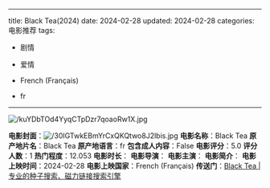 
---
title: Black Tea(2024)
date: 2024-02-28
updated: 2024-02-28
categories: 电影推荐
tags:

- 剧情
- 爱情

- French (Français)
- fr
---

<img src="https://image.tmdb.org/t/p/original/kuYDbTOd4YyqCTpDzr7qoaoRw1X.jpg" alt="/kuYDbTOd4YyqCTpDzr7qoaoRw1X.jpg" title="/kuYDbTOd4YyqCTpDzr7qoaoRw1X.jpg">

**电影封面**：<img src="https://image.tmdb.org/t/p/w200/30IGTwkEBmYrCxQKQtwo8J2lbis.jpg" alt="/30IGTwkEBmYrCxQKQtwo8J2lbis.jpg" title="/30IGTwkEBmYrCxQKQtwo8J2lbis.jpg">
**电影名称**：Black Tea
**原产地片名**：Black Tea
**原产地语言**：fr
**包含成人内容**：False
**电影评分**：5.0
**评分人数**：1
**热门程度**：12.053
**电影时长**：
**电影导演**：
**电影主演**：
**电影简介**：
**电影上映时间**：2024-02-28
**电影上映国家**：French (Français)
**传送门**：[Black Tea |专业的种子搜索、磁力链接搜索引擎](https://movie.amd794.com:2083/?search=Black%20Tea&ordering=&mode=match_phrase&page_size=10&page=1)

